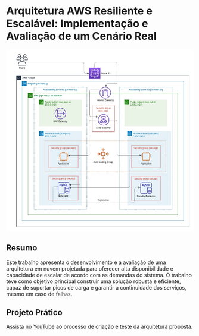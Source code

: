 # Arquitetura AWS Resiliente e Escalável: Implementação e Avaliação de um Cenário Real

![Arquitetura na AWS](aws-architecture.png)

## Resumo 
Este trabalho apresenta o desenvolvimento e a avaliação de uma arquitetura em nuvem projetada para oferecer alta disponibilidade e capacidade de escalar de acordo com as demandas do sistema. O trabalho teve como objetivo principal construir uma solução robusta e eficiente, capaz de suportar picos de carga e garantir a continuidade dos serviços, mesmo em caso de falhas.

## Projeto Prático
[Assista no YouTube](https://youtu.be/wow1mA91WAk) ao processo de criação e teste da arquitetura proposta.